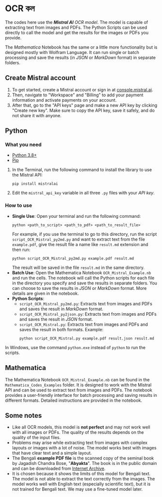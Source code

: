 # OCR কল

The codes here use the ***Mistral AI*** *OCR model*. The model is capable of extracting text from images and PDFs. The Python Scripts can be used directly to call the model and get the results for the images or PDFs you provide. 

The *Mathematica* Notebook has the same or a little more functionality but is designed mostly with Wolfram Language. It can run single or batch processing and save the results (in *JSON* or *MarkDown* format) in separate folders.

## Create Mistral account
 
1. To get started, create a Mistral account or sign in at [console.mistral.ai](https://console.mistral.ai/).
2. Then, navigate to "Workspace" and "Billing" to add your payment information and activate payments on your account.
3. After that, go to the "API keys" page and make a new API key by clicking "Create new key". Make sure to copy the API key, save it safely, and do not share it with anyone.

## Python

### What you need
 
- [Python 3.8+](https://www.python.org/downloads/)
- [Pip](https://pip.pypa.io/en/stable/installation/)

1. In the Terminal, run the following command to install the library to use the Mistral API:
    ```
    pip install mistralai
    ```  
2. Edit the `mistral_api_key` variable in all three `.py` files with your *API key*.

### How to use

- **Single Use**: Open your terminal and run the following command:
    ```
    python <path_to_script> <path_to_pdf> <path_to_result_file>
    ```
    For example, if you use the terminal to go to this directory, run the script `script_OCR_Mistral_py2md.py` and want to extract text from the file `example.pdf`, give the result file a name like `result.md` extension and then run:
    ```
    python script_OCR_Mistral_py2md.py example.pdf result.md
    ```
    The result will be saved in the file `result.md` in the same directory.
- **Batch Use**: Open the Mathematica Notebook `OCR_Mistral_Example.nb` and run the cells. The notebook will call the Python scripts for each file in the directory you specify and save the results in separate folders. You can choose to save the results in *JSON* or *MarkDown* format. More details are given in the notebook.
- **Python Scripts**: 
    - `script_OCR_Mistral_py2md.py`: Extracts text from images and PDFs and saves the result in *MarkDown* format.
    - `script_OCR_Mistral_py2json.py`: Extracts text from images and PDFs and saves the result in *JSON* format.
    - `script_OCR_Mistral.py`: Extracts text from images and PDFs and saves the result in both formats. Example:
        ```
        python script_OCR_Mistral.py example.pdf result.json result.md
        ```

In Windows, use the command `python.exe` instead of `python` to run the scripts.

## Mathematica

The Mathematica Notebook `OCR_Mistral_Example.nb` can be found in the `Mathematica_Codes_Examples` folder. It is designed to work with the Mistral API and can be used to extract text from images and PDFs. The notebook provides a user-friendly interface for batch processing and saving results in different formats. Detailed instructions are provided in the notebook.

## Some notes

 - Like all OCR models, this model is **not perfect** and may not work well with all images or PDFs. The quality of the results depends on the quality of the input files.
 - Problems may arise while extracting text from images with complex layouts or images with a lot of noise. The model works best with images that have clear text and a simple layout.
 - The Bengali **example PDF file** is the scanned copy of the seminal book by Jagadish Chandra Bose, "**Abyakta**". The book is in the public domain and can be downloaded from [Internet Archive](https://archive.org/details/dli.scoerat.3652abyakta/mode/2up).
 - It is chosen because it shows the limits of this model for Bengali text. The model is not able to extract the text correctly from the images. The model works well with English text (especially scientific text), but it is not trained for Bengali text. We may use a fine-tuned model later.
